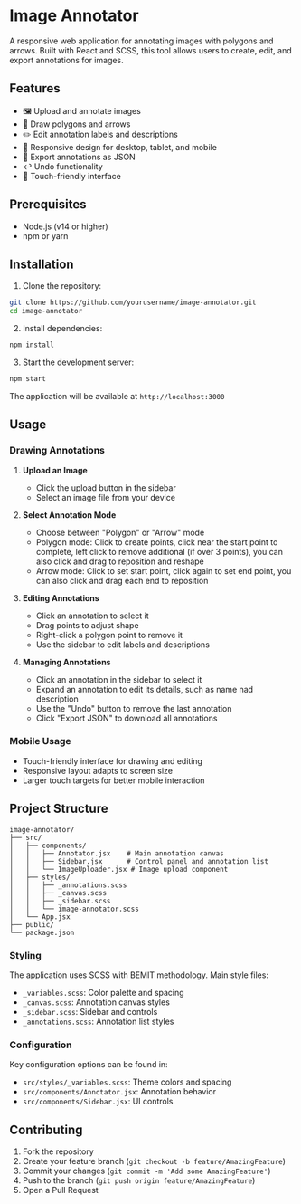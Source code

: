 # Image Annotator

A responsive web application for annotating images with polygons and arrows. Built with React and SCSS, this tool allows users to create, edit, and export annotations for images.

## Features

- 🖼️ Upload and annotate images
- 📐 Draw polygons and arrows
- ✏️ Edit annotation labels and descriptions
- 📱 Responsive design for desktop, tablet, and mobile
- 💾 Export annotations as JSON
- ↩️ Undo functionality
- 🎯 Touch-friendly interface

## Prerequisites

- Node.js (v14 or higher)
- npm or yarn

## Installation

1. Clone the repository:
```bash
git clone https://github.com/yourusername/image-annotator.git
cd image-annotator
```

2. Install dependencies:
```bash
npm install
```

3. Start the development server:
```bash
npm start
```

The application will be available at `http://localhost:3000`

## Usage

### Drawing Annotations

1. **Upload an Image**
   - Click the upload button in the sidebar
   - Select an image file from your device

2. **Select Annotation Mode**
   - Choose between "Polygon" or "Arrow" mode
   - Polygon mode: Click to create points, click near the start point to complete, left click to remove additional (if over 3 points), you can also click and drag to reposition and reshape
   - Arrow mode: Click to set start point, click again to set end point, you can also click and drag each end to reposition

3. **Editing Annotations**
   - Click an annotation to select it
   - Drag points to adjust shape
   - Right-click a polygon point to remove it
   - Use the sidebar to edit labels and descriptions

4. **Managing Annotations**
   - Click an annotation in the sidebar to select it
   - Expand an annotation to edit its details, such as name nad description
   - Use the "Undo" button to remove the last annotation
   - Click "Export JSON" to download all annotations

### Mobile Usage

- Touch-friendly interface for drawing and editing
- Responsive layout adapts to screen size
- Larger touch targets for better mobile interaction

## Project Structure

```
image-annotator/
├── src/
│   ├── components/
│   │   ├── Annotator.jsx    # Main annotation canvas
│   │   ├── Sidebar.jsx      # Control panel and annotation list
│   │   └── ImageUploader.jsx # Image upload component
│   ├── styles/
│   │   ├── _annotations.scss
│   │   ├── _canvas.scss
│   │   ├── _sidebar.scss
│   │   └── image-annotator.scss
│   └── App.jsx
├── public/
└── package.json
```

### Styling

The application uses SCSS with BEMIT methodology. Main style files:

- `_variables.scss`: Color palette and spacing
- `_canvas.scss`: Annotation canvas styles
- `_sidebar.scss`: Sidebar and controls
- `_annotations.scss`: Annotation list styles

### Configuration

Key configuration options can be found in:

- `src/styles/_variables.scss`: Theme colors and spacing
- `src/components/Annotator.jsx`: Annotation behavior
- `src/components/Sidebar.jsx`: UI controls

## Contributing

1. Fork the repository
2. Create your feature branch (`git checkout -b feature/AmazingFeature`)
3. Commit your changes (`git commit -m 'Add some AmazingFeature'`)
4. Push to the branch (`git push origin feature/AmazingFeature`)
5. Open a Pull Request